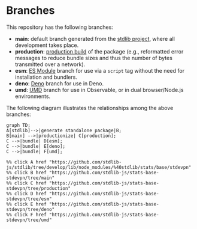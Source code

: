 <!--

@license Apache-2.0

Copyright (c) 2022 The Stdlib Authors.

Licensed under the Apache License, Version 2.0 (the "License");
you may not use this file except in compliance with the License.
You may obtain a copy of the License at

    http://www.apache.org/licenses/LICENSE-2.0

Unless required by applicable law or agreed to in writing, software
distributed under the License is distributed on an "AS IS" BASIS,
WITHOUT WARRANTIES OR CONDITIONS OF ANY KIND, either express or implied.
See the License for the specific language governing permissions and
limitations under the License.

-->

# Branches

This repository has the following branches:

-   **main**: default branch generated from the [stdlib project][stdlib-url], where all development takes place.
-   **production**: [production build][production-url] of the package (e.g., reformatted error messages to reduce bundle sizes and thus the number of bytes transmitted over a network).
-   **esm**: [ES Module][esm-url] branch for use via a `script` tag without the need for installation and bundlers.
-   **deno**: [Deno][deno-url] branch for use in Deno.
-   **umd**: [UMD][umd-url] branch for use in Observable, or in dual browser/Node.js environments.

The following diagram illustrates the relationships among the above branches:

```mermaid
graph TD;
A[stdlib]-->|generate standalone package|B;
B[main] -->|productionize| C[production];
C -->|bundle| D[esm];
C -->|bundle| E[deno];
C -->|bundle| F[umd];

%% click A href "https://github.com/stdlib-js/stdlib/tree/develop/lib/node_modules/%40stdlib/stats/base/stdevpn"
%% click B href "https://github.com/stdlib-js/stats-base-stdevpn/tree/main"
%% click C href "https://github.com/stdlib-js/stats-base-stdevpn/tree/production"
%% click D href "https://github.com/stdlib-js/stats-base-stdevpn/tree/esm"
%% click E href "https://github.com/stdlib-js/stats-base-stdevpn/tree/deno"
%% click F href "https://github.com/stdlib-js/stats-base-stdevpn/tree/umd"
```

[stdlib-url]: https://github.com/stdlib-js/stdlib/tree/develop/lib/node_modules/%40stdlib/stats/base/stdevpn
[production-url]: https://github.com/stdlib-js/stats-base-stdevpn/tree/production
[deno-url]: https://github.com/stdlib-js/stats-base-stdevpn/tree/deno
[umd-url]: https://github.com/stdlib-js/stats-base-stdevpn/tree/umd
[esm-url]: https://github.com/stdlib-js/stats-base-stdevpn/tree/esm
